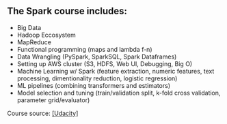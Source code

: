 ## The Spark course includes:

- Big Data
- Hadoop Eccosystem 
- MapReduce
- Functional programming  (maps and lambda f-n)
- Data Wrangling (PySpark, SparkSQL, Spark Dataframes)
- Setting up AWS cluster (S3, HDFS, Web UI, Debugging, Big O)
- Machine Learning w/ Spark (feature extraction, numeric features, text processing, dimentionality reduction, logistic regression)
- ML pipelines (combining transformers and estimators)
- Model selection and tuning (train/validation split, k-fold cross validation, parameter grid/evaluator)

Course source: [[Udacity]](https://www.udacity.com/course/learn-spark-at-udacity--ud2002)
